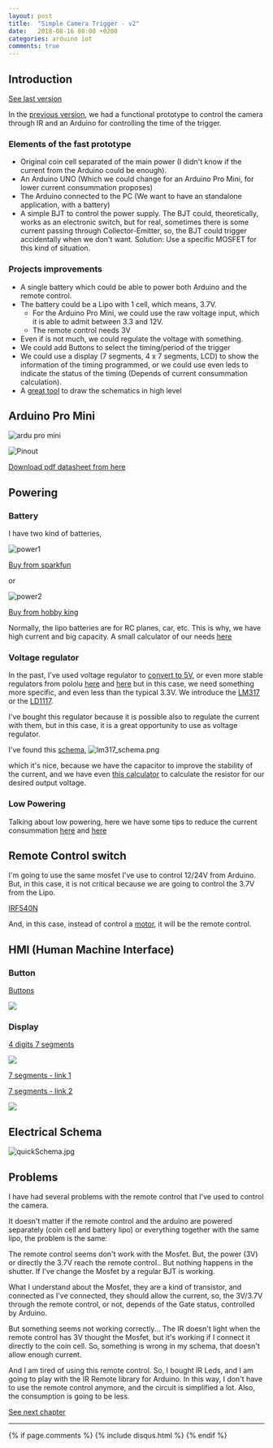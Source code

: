 ```yaml
---
layout: post
title:  "Simple Camera Trigger - v2"
date:   2018-08-16 08:00 +0200
categories: arduino iot
comments: true
---
```


## Introduction

[See last version](https://aherrero.github.io/arduino/iot/2018/08/23/SimpleCameraTrigger-v3.html)

In the [previous version](https://aherrero.github.io/arduino/iot/2018/08/14/SimpleCameraTrigger.html), we had a functional prototype to control the camera through IR and an Arduino for controlling the time of the trigger.

### Elements of the fast prototype
- Original coin cell separated of the main power (I didn't know if the current from the Arduino could be enough).
- An Arduino UNO (Which we could change for an Arduino Pro Mini, for lower current consummation proposes)
- The Arduino connected to the PC (We want to have an standalone application, with a battery)
- A simple BJT to control the power supply. The BJT could, theoretically, works as an electronic switch, but for real, sometimes there is some current passing through Collector-Emitter, so, the BJT could trigger accidentally when we don't want. Solution: Use a specific MOSFET for this kind of situation.

### Projects improvements
- A single battery which could be able to power both Arduino and the remote control.
- The battery could be a Lipo with 1 cell, which means, 3.7V.
    - For the Arduino Pro Mini, we could use the raw voltage input, which it is able to admit between 3.3 and 12V.
    - The remote control needs 3V
- Even if is not much, we could regulate the voltage with something.
- We could add Buttons to select the timing/period of the trigger
- We could use a display (7 segments, 4 x 7 segments, LCD) to show the information of the timing programmed, or we could use even leds to indicate the status of the timing (Depends of current consummation calculation).
- A [great tool](http://fritzing.org/home/) to draw the schematics in high level

## Arduino Pro Mini

![ardu pro mini](https://cdn.sparkfun.com//assets/parts/6/5/4/0/11114-01.jpg)

![Pinout](/assets/cam01/arduino-pinout.jpg)

[Download pdf datasheet from here](https://cdn.sparkfun.com/datasheets/Dev/Arduino/Boards/ProMini8MHzv1.pdf)

## Powering
### Battery
I have two kind of batteries,

![power1](/assets/cam01/power1.jpg)

[Buy from sparkfun](https://www.sparkfun.com/products/13851)

or

![power2](/assets/cam01/power2.jpg)

[Buy from hobby king](https://hobbyking.com/en_us/zippy-flightmax-1800mah-3s1p-20c.html?___store=en_us)

Normally, the lipo batteries are for RC planes, car, etc. This is why, we have high current and big capacity.
A small calculator of our needs [here](http://multicopter.forestblue.nl/lipo_need_calculator.html)

### Voltage regulator
In the past, I've used voltage regulator to [convert to 5V](https://www.sparkfun.com/products/107), or even more stable regulators from pololu [here](https://www.pololu.com/product/2562) and [here](https://www.pololu.com/product/2119) but in this case, we need something more specific, and even less than the typical 3.3V. We introduce the [LM317](https://www.onsemi.com/pub/Collateral/LM317-D.PDF) or the [LD1117](https://www.sparkfun.com/datasheets/Components/LD1117V33.pdf).

I've bought this regulator because it is possible also to regulate the current with them, but in this case, it is a great opportunity to use as voltage regulator.

I've found this [schema](https://microcontrollerelectronics.com/lm317-3-3v-source/),
![lm317_schema.png](/assets/cam01/lm317_schema.png)

which it's nice, because we have the capacitor to improve the stability of the current, and we have even [this calculator](http://www.reuk.co.uk/wordpress/electric-circuit/lm317-voltage-calculator/) to calculate the resistor for our desired output voltage.

### Low Powering
Talking about low powering, here we have some tips to reduce the current consummation
[here](http://www.home-automation-community.com/arduino-low-power-how-to-run-atmega328p-for-a-year-on-coin-cell-battery/) and [here](https://www.gammon.com.au/power)

## Remote Control switch
I'm going to use the same mosfet I've use to control 12/24V from Arduino. But, in this case, it is not critical because we are going to control the 3.7V from the Lipo.

[IRF540N](https://www.infineon.com/dgdl/irf540n.pdf?fileId=5546d462533600a4015355e396cb199f)

And, in this case, instead of control a [motor](http://bildr.org/2012/03/rfp30n06le-arduino/), it will be the remote control.

## HMI (Human Machine Interface)

### Button
[Buttons](https://www.arduino.cc/en/Tutorial/Button)

![](https://cdn.sparkfun.com//assets/parts/2/6/2/9/09190-03-L.jpg)

### Display
[4 digits 7 segments](https://www.hackster.io/SAnwandter1/programming-4-digit-7-segment-led-display-2d33f8)

![](https://cdn.sparkfun.com//assets/parts/7/2/8/8/11441-01.jpeg)


[7 segments - link 1](https://www.allaboutcircuits.com/projects/interface-a-seven-segment-display-to-an-arduino/)

[7 segments - link 2](http://elcajondeardu.blogspot.com/2014/04/display-de-7-segmentos-1-digito.html)

![](https://cdn.sparkfun.com//assets/parts/1/2/9/0/7SegmentRedLed-04-L.jpg)


## Electrical Schema

![quickSchema.jpg](/assets/cam01/quickSchema.jpg)

## Problems

I have had several problems with the remote control that I've used to control the camera.

It doesn't matter if the remote control and the arduino are powered separately (coin cell and battery lipo) or everything together with the same lipo, the problem is the same:

The remote control seems don't work with the Mosfet. But, the power (3V) or directly the 3.7V reach the remote control.. But nothing happens in the shutter.
If I've change the Mosfet by a regular BJT is working.

What I understand about the Mosfet, they are a kind of transistor, and connected as I've connected, they should allow the current, so, the 3V/3.7V through the remote control, or not, depends of the Gate status, controlled by Arduino.

But something seems not working correctly... The IR doesn't light when the remote control has 3V thought the Mosfet, but it's working if I connect it directly to the coin cell. So, something is wrong in my schema, that doesn't allow enough current.

And I am tired of using this remote control. So, I bought IR Leds, and I am going to play with the IR Remote library for Arduino. In this way, I don't have to use the remote control anymore, and the circuit is simplified a lot. Also, the consumption is going to be less.

[See next chapter](https://aherrero.github.io/arduino/iot/2018/08/23/SimpleCameraTrigger-v3.html)

***

{% if page.comments %}
{% include disqus.html %}
{% endif %}

